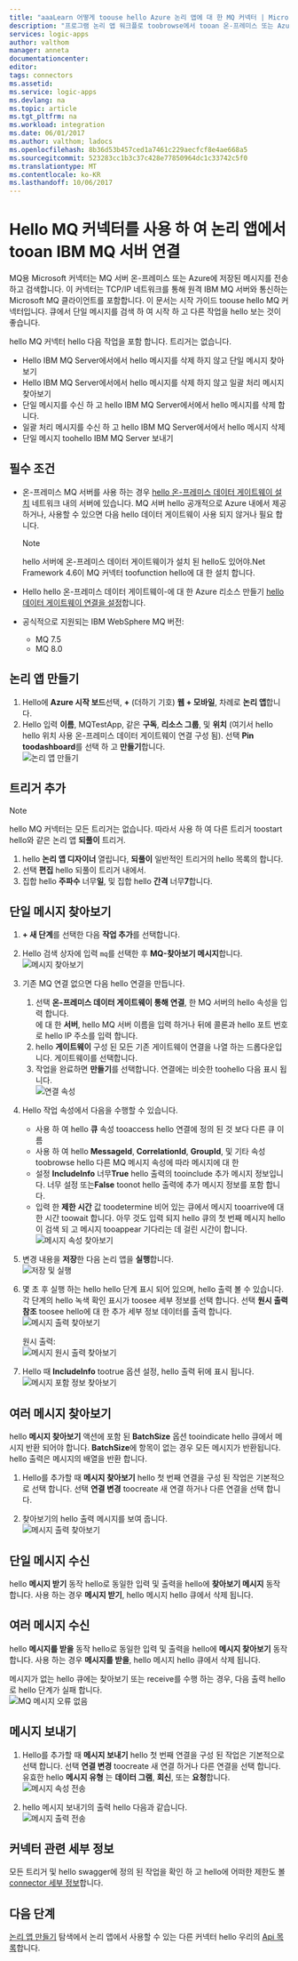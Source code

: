 ```yaml
---
title: "aaaLearn 어떻게 toouse hello Azure 논리 앱에 대 한 MQ 커넥터 | Microsoft Docs"
description: "프로그램 논리 앱 워크플로 toobrowse에서 tooan 온-프레미스 또는 Azure MQ 서버를 연결, 수신, 및 메시지 tooWebSphere MQ 보내기"
services: logic-apps
author: valthom
manager: anneta
documentationcenter: 
editor: 
tags: connectors
ms.assetid: 
ms.service: logic-apps
ms.devlang: na
ms.topic: article
ms.tgt_pltfrm: na
ms.workload: integration
ms.date: 06/01/2017
ms.author: valthom; ladocs
ms.openlocfilehash: 8b36d53b457ced1a7461c229aecfcf8e4ae668a5
ms.sourcegitcommit: 523283cc1b3c37c428e77850964dc1c33742c5f0
ms.translationtype: MT
ms.contentlocale: ko-KR
ms.lasthandoff: 10/06/2017
---
```

# <a name="connect-tooan-ibm-mq-server-from-logic-apps-using-hello-mq-connector"></a>Hello MQ 커넥터를 사용 하 여 논리 앱에서 tooan IBM MQ 서버 연결 

MQ용 Microsoft 커넥터는 MQ 서버 온-프레미스 또는 Azure에 저장된 메시지를 전송하고 검색합니다. 이 커넥터는 TCP/IP 네트워크를 통해 원격 IBM MQ 서버와 통신하는 Microsoft MQ 클라이언트를 포함합니다. 이 문서는 시작 가이드 toouse hello MQ 커넥터입니다. 큐에서 단일 메시지를 검색 하 여 시작 하 고 다른 작업을 hello 보는 것이 좋습니다.    

hello MQ 커넥터 hello 다음 작업을 포함 합니다. 트리거는 없습니다.

-   Hello IBM MQ Server에서에서 hello 메시지를 삭제 하지 않고 단일 메시지 찾아보기
-   Hello IBM MQ Server에서에서 hello 메시지를 삭제 하지 않고 일괄 처리 메시지 찾아보기
-   단일 메시지를 수신 하 고 hello IBM MQ Server에서에서 hello 메시지를 삭제 합니다.
-   일괄 처리 메시지를 수신 하 고 hello IBM MQ Server에서에서 hello 메시지 삭제
-   단일 메시지 toohello IBM MQ Server 보내기 

## <a name="prerequisites"></a>필수 조건

* 온-프레미스 MQ 서버를 사용 하는 경우 [hello 온-프레미스 데이터 게이트웨이 설치](../logic-apps/logic-apps-gateway-install.md) 네트워크 내의 서버에 있습니다. MQ 서버 hello 공개적으로 Azure 내에서 제공 하거나, 사용할 수 있으면 다음 hello 데이터 게이트웨이 사용 되지 않거나 필요 합니다.

    > [!NOTE]
    > hello 서버에 온-프레미스 데이터 게이트웨이가 설치 된 hello도 있어야.Net Framework 4.6이 MQ 커넥터 toofunction hello에 대 한 설치 합니다.

* Hello hello 온-프레미스 데이터 게이트웨이-에 대 한 Azure 리소스 만들기 [hello 데이터 게이트웨이 연결을 설정](../logic-apps/logic-apps-gateway-connection.md)합니다.

* 공식적으로 지원되는 IBM WebSphere MQ 버전:
   * MQ 7.5
   * MQ 8.0

## <a name="create-a-logic-app"></a>논리 앱 만들기

1. Hello에 **Azure 시작 보드**선택,  **+**  (더하기 기호) **웹 + 모바일**, 차례로 **논리 앱**합니다. 
2. Hello 입력 **이름**, MQTestApp, 같은 **구독**, **리소스 그룹**, 및 **위치** (여기서 hello hello 위치 사용 온-프레미스 데이터 게이트웨이 연결 구성 됨). 선택 **Pin toodashboard**를 선택 하 고 **만들기**합니다.  
![논리 앱 만들기](media/connectors-create-api-mq/Create_Logic_App.png)

## <a name="add-a-trigger"></a>트리거 추가

> [!NOTE]
> hello MQ 커넥터는 모든 트리거는 없습니다. 따라서 사용 하 여 다른 트리거 toostart hello와 같은 논리 앱 **되풀이** 트리거. 

1. hello **논리 앱 디자이너** 열립니다, **되풀이** 일반적인 트리거의 hello 목록의 합니다.
2. 선택 **편집** hello 되풀이 트리거 내에서. 
3. 집합 hello **주파수** 너무**일**, 및 집합 hello **간격** 너무**7**합니다. 

## <a name="browse-a-single-message"></a>단일 메시지 찾아보기
1. **+ 새 단계**를 선택한 다음 **작업 추가**를 선택합니다.
2. Hello 검색 상자에 입력 `mq`를 선택한 후 **MQ-찾아보기 메시지**합니다.  
![메시지 찾아보기](media/connectors-create-api-mq/Browse_message.png)

3. 기존 MQ 연결 없으면 다음 hello 연결을 만듭니다.  

    1. 선택 **온-프레미스 데이터 게이트웨이 통해 연결**, 한 MQ 서버의 hello 속성을 입력 합니다.  
    에 대 한 **서버**, hello MQ 서버 이름을 입력 하거나 뒤에 콜론과 hello 포트 번호로 hello IP 주소를 입력 합니다. 
    2. hello **게이트웨이** 구성 된 모든 기존 게이트웨이 연결을 나열 하는 드롭다운입니다. 게이트웨이를 선택합니다.
    3. 작업을 완료하면 **만들기**를 선택합니다. 연결에는 비슷한 toohello 다음 표시 됩니다.   
    ![연결 속성](media/connectors-create-api-mq/Connection_Properties.png)

4. Hello 작업 속성에서 다음을 수행할 수 있습니다.  

    * 사용 하 여 hello **큐** 속성 tooaccess hello 연결에 정의 된 것 보다 다른 큐 이름
    * 사용 하 여 hello **MessageId**, **CorrelationId**, **GroupId**, 및 기타 속성 toobrowse hello 다른 MQ 메시지 속성에 따라 메시지에 대 한
    * 설정 **IncludeInfo** 너무**True** hello 출력의 tooinclude 추가 메시지 정보입니다. 너무 설정 또는**False** toonot hello 출력에 추가 메시지 정보를 포함 합니다.
    * 입력 한 **제한 시간** 값 toodetermine 비어 있는 큐에서 메시지 tooarrive에 대 한 시간 toowait 합니다. 아무 것도 입력 되지 hello 큐의 첫 번째 메시지 hello이 검색 되 고 메시지 tooappear 기다리는 데 걸린 시간이 합니다.  
    ![메시지 속성 찾아보기](media/connectors-create-api-mq/Browse_message_Props.png)

5. 변경 내용을 **저장**한 다음 논리 앱을 **실행**합니다.  
![저장 및 실행](media/connectors-create-api-mq/Save_Run.png)

6. 몇 초 후 실행 하는 hello hello 단계 표시 되어 있으며, hello 출력 볼 수 있습니다. 각 단계의 hello 녹색 확인 표시가 toosee 세부 정보를 선택 합니다. 선택 **원시 출력 참조** toosee hello에 대 한 추가 세부 정보 데이터를 출력 합니다.  
![메시지 출력 찾아보기](media/connectors-create-api-mq/Browse_message_output.png)  

    원시 출력:  
    ![메시지 원시 출력 찾아보기](media/connectors-create-api-mq/Browse_message_raw_output.png)

7. Hello 때 **IncludeInfo** tootrue 옵션 설정, hello 출력 뒤에 표시 됩니다.  
![메시지 포함 정보 찾아보기](media/connectors-create-api-mq/Browse_message_Include_Info.png)

## <a name="browse-multiple-messages"></a>여러 메시지 찾아보기
hello **메시지 찾아보기** 액션에 포함 된 **BatchSize** 옵션 tooindicate hello 큐에서 메시지 반환 되어야 합니다.  **BatchSize**에 항목이 없는 경우 모든 메시지가 반환됩니다. hello 출력은 메시지의 배열을 반환 합니다.

1. Hello를 추가할 때 **메시지 찾아보기** hello 첫 번째 연결을 구성 된 작업은 기본적으로 선택 합니다. 선택 **연결 변경** toocreate 새 연결 하거나 다른 연결을 선택 합니다.

2. 찾아보기의 hello 출력 메시지를 보여 줍니다.  
![메시지 출력 찾아보기](media/connectors-create-api-mq/Browse_messages_output.png)

## <a name="receive-a-single-message"></a>단일 메시지 수신
hello **메시지 받기** 동작 hello로 동일한 입력 및 출력을 hello에 **찾아보기 메시지** 동작 합니다. 사용 하는 경우 **메시지 받기**, hello 메시지 hello 큐에서 삭제 됩니다.

## <a name="receive-multiple-messages"></a>여러 메시지 수신
hello **메시지를 받을** 동작 hello로 동일한 입력 및 출력을 hello에 **메시지 찾아보기** 동작 합니다. 사용 하는 경우 **메시지를 받을**, hello 메시지 hello 큐에서 삭제 됩니다.

메시지가 없는 hello 큐에는 찾아보기 또는 receive를 수행 하는 경우, 다음 출력 hello로 hello 단계가 실패 합니다.  
![MQ 메시지 오류 없음](media/connectors-create-api-mq/MQ_No_Msg_Error.png)

## <a name="send-a-message"></a>메시지 보내기
1. Hello를 추가할 때 **메시지 보내기** hello 첫 번째 연결을 구성 된 작업은 기본적으로 선택 합니다. 선택 **연결 변경** toocreate 새 연결 하거나 다른 연결을 선택 합니다. 유효한 hello **메시지 유형** 는 **데이터 그램**, **회신**, 또는 **요청**합니다.  
![메시지 속성 전송](media/connectors-create-api-mq/Send_Msg_Props.png)

2. hello 메시지 보내기의 출력 hello 다음과 같습니다.  
![메시지 출력 전송](media/connectors-create-api-mq/Send_Msg_Output.png)

## <a name="connector-specific-details"></a>커넥터 관련 세부 정보

모든 트리거 및 hello swagger에 정의 된 작업을 확인 하 고 hello에 어떠한 제한도 볼 [connector 세부 정보](/connectors/mq/)합니다.

## <a name="next-steps"></a>다음 단계
[논리 앱 만들기](../logic-apps/logic-apps-create-a-logic-app.md) 탐색에서 논리 앱에서 사용할 수 있는 다른 커넥터 hello 우리의 [Api 목록](apis-list.md)합니다.
